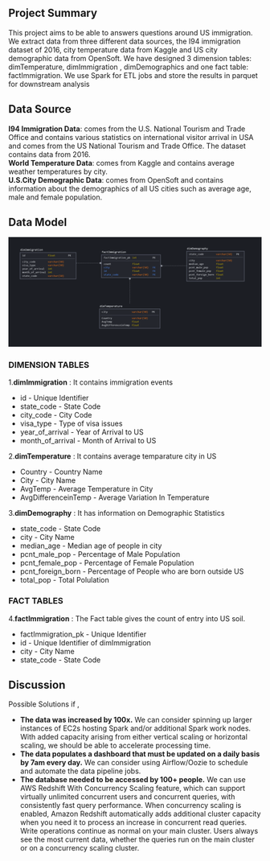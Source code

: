 
## Project Summary
This project aims to be able to answers questions around US immigration. We extract data from three different data sources, the I94 immigration dataset of 2016, city temperature data from Kaggle and US city demographic data from OpenSoft. We have designed 3 dimension tables: dimTemperature, dimImmigration , dimDemographics and one fact table: factImmigration. We use Spark for ETL jobs and store the results in parquet for downstream analysis

## Data Source 

**I94 Immigration Data**: comes from the U.S. National Tourism and Trade Office and contains various statistics on international visitor arrival in USA and comes from the US National Tourism and Trade Office. The dataset contains data from 2016.<br>
**World Temperature Data**: comes from Kaggle and contains average weather temperatures by city. <br>
**U.S.City Demographic Data**: comes from OpenSoft and contains information about the demographics of all US cities such as average age, male and female population. 

## Data Model
![dataModel](dataModel.PNG)

### **DIMENSION TABLES**

1.**dimImmigration** : It contains immigration events

* id               - Unique Identifier
* state_code       - State Code
* city_code        - City Code 
* visa_type        - Type of visa issues
* year_of_arrival  - Year of Arrival to US
* month_of_arrival - Month of Arrival to US

2.**dimTemperature** :  It contains average temparature city in US

* Country             - Country Name
* City                - City Name
* AvgTemp             - Average Temperature in City
* AvgDifferenceinTemp - Average Variation In Temperature

3.**dimDemography** : It has information on Demographic Statistics

* state_code         - State Code
* city               - City Name
* median_age         - Median age of people in city
* pcnt_male_pop      - Percentage of Male Population
* pcnt_female_pop    - Percentage of Female Population
* pcnt_foreign_born  - Percentage of People who are born outside US 
* total_pop          - Total Polulation

### **FACT TABLES**

4.**factImmigration** : The Fact table gives the count of entry into US soil.

* factImmigration_pk  - Unique Identifier
* id                  - Unique Identifier of dimImmigration
* city                - City Name
* state_code          - State Code

## Discussion
Possible Solutions if ,
 * **The data was increased by 100x.** 
We can consider spinning up larger instances of EC2s hosting Spark and/or additional Spark work nodes. With added capacity arising from either vertical scaling or horizontal scaling, we should be able to accelerate processing time.
 * **The data populates a dashboard that must be updated on a daily basis by 7am every day.**
We can consider using Airflow/Oozie to schedule and automate the data pipeline jobs.
 * **The database needed to be accessed by 100+ people.**
We can use AWS Redshift With Concurrency Scaling feature, which can support virtually unlimited concurrent users and concurrent queries, with consistently fast query performance. When concurrency scaling is enabled, Amazon Redshift automatically adds additional cluster capacity when you need it to process an increase in concurrent read queries. Write operations continue as normal on your main cluster. Users always see the most current data, whether the queries run on the main cluster or on a concurrency scaling cluster.